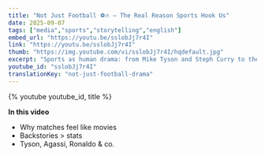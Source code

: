 ```yaml
---
title: "Not Just Football ⚽🔥 — The Real Reason Sports Hook Us"
date: 2025-09-07
tags: ["media","sports","storytelling","english"]
embed_url: "https://youtu.be/sslobJj7r4I"
link: "https://youtu.be/sslobJj7r4I"
thumb: "https://img.youtube.com/vi/sslobJj7r4I/hqdefault.jpg"
excerpt: "Sports as human drama: from Mike Tyson and Steph Curry to the 2022 World Cup final—why we watch like cinema."
youtube_id: "sslobJj7r4I"
translationKey: "not-just-football-drama"
---
```

{% youtube youtube_id, title %}

**In this video**
- Why matches feel like movies
- Backstories > stats
- Tyson, Agassi, Ronaldo & co.
